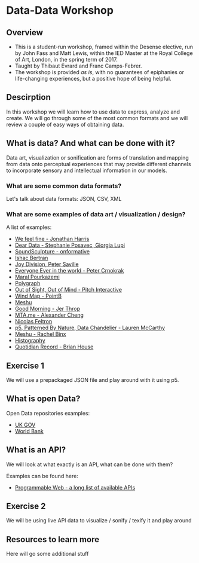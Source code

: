 Data-Data Workshop
==================

Overview
--------
- This is a student-run workshop, framed within the Desense elective, run by John Fass and Matt Lewis, within the IED Master at the Royal College of Art, London, in the spring term of 2017.
- Taught by Thibaut Evrard and Franc Camps-Febrer.
- The workshop is provided _as is_, with no guarantees of epiphanies or life-changing experiences, but a positive hope of being helpful.

Descirption
------------

In this workshop we will learn how to use data to express, analyze and create. We will go through some of
the most common formats and we will review a couple of easy ways of obtaining data.

What is data? And what can be done with it?
-------------------------------------------

Data art, visualization or sonification are forms of translation and mapping from data onto perceptual experiences that may provide different channels to incorporate sensory and intellectual information in our models.

### What are some common data formats?

Let\'s talk about data formats: JSON, CSV, XML

### What are some examples of data art / visualization / design?
A list of examples:
- [We feel fine - Jonathan Harris](http://number27.org/wefeelfine)
- [Dear Data - Stephanie Posavec, Giorgia Lupi](http://www.dear-data.com/theproject)
- [SoundSculpture - onformative](http://onformative.com/work/unnamed-soundsculpture)
- [Ishac Bertran](http://www.ishback.com/searches/index.html)
- [Joy Division, Peter Saville](https://vimeo.com/51365288)
- [Everyone Ever in the world - Peter Crnokrak](http://www.petercrnokrak.com/everyone-ever-in-the-world/)
- [Maral Pourkazemi](http://www.monoment.io)
- [Polygraph](http://polygraph.cool/miles/)
- [Out of Sight, Out of Mind - Pitch Interactive](http://drones.pitchinteractive.com/)
- [Wind Map - PointB](http://hint.fm/wind/)
- [Meshu](http://meshu.io/)
- [Good Morning - Jer Throp](https://vimeo.com/6239027)
- [MTA.me - Alexander Cheng](http://www.mta.me/)
- [Nicolas Feltron](http://feltron.com/FAR14.html)
- [p5, Patterned By Nature, Data Chandelier - Lauren McCarthy](http://lauren-mccarthy.com/)
- [Meshu - Rachel Binx](http://meshu.io/gallery/)
- [Histography](http://histography.io/)
- [Quotidian Record - Brian House](http://brianhouse.net/works/quotidian_record/)

Exercise 1
----------

We will use a prepackaged JSON file and play around with it using p5.

What is open Data? 
------------------

Open Data repositories examples:
- [UK GOV](https://data.gov.uk/)
- [World Bank](http://data.worldbank.org/)

What is an API?
--------------

We will look at what exactly is an API, what can be done with them?

Examples can be found here:
- [Programmable Web - a long list of available APIs](http://www.programmableweb.com)

Exercise 2
----------

We will be using live API data to visualize / sonify / texify it and play around


Resources to learn more
----------------------

Here will go some additional stuff
